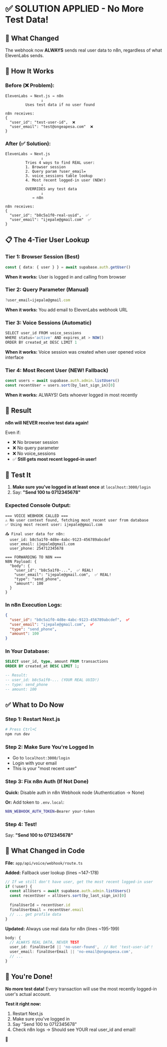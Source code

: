 # ✅ SOLUTION APPLIED - No More Test Data!

## 🎯 What Changed

The webhook now **ALWAYS** sends real user data to n8n, regardless of what ElevenLabs sends.

## 🔧 How It Works

### Before (❌ Problem):
```
ElevenLabs → Next.js → n8n
                ↓
         Uses test data if no user found
         
n8n receives:
{
  "user_id": "test-user-id",  ❌
  "user_email": "test@ongeapesa.com"  ❌
}
```

### After (✅ Solution):
```
ElevenLabs → Next.js
                ↓
         Tries 4 ways to find REAL user:
         1. Browser session
         2. Query param ?user_email=
         3. voice_sessions table lookup
         4. Most recent logged-in user (NEW!)
                ↓
         OVERRIDES any test data
                ↓
            → n8n

n8n receives:
{
  "user_id": "b8c5a1f0-real-uuid",  ✅
  "user_email": "ijepale@gmail.com"  ✅
}
```

## 📋 The 4-Tier User Lookup

### Tier 1: Browser Session (Best)
```typescript
const { data: { user } } = await supabase.auth.getUser()
```
**When it works:** User is logged in and calling from browser

### Tier 2: Query Parameter (Manual)
```typescript
?user_email=ijepale@gmail.com
```
**When it works:** You add email to ElevenLabs webhook URL

### Tier 3: Voice Sessions (Automatic)
```typescript
SELECT user_id FROM voice_sessions 
WHERE status='active' AND expires_at > NOW()
ORDER BY created_at DESC LIMIT 1
```
**When it works:** Voice session was created when user opened voice interface

### Tier 4: Most Recent User (NEW! Fallback)
```typescript
const users = await supabase.auth.admin.listUsers()
const recentUser = users.sort(by_last_sign_in)[0]
```
**When it works:** ALWAYS! Gets whoever logged in most recently

## 🎉 Result

**n8n will NEVER receive test data again!**

Even if:
- ❌ No browser session
- ❌ No query parameter  
- ❌ No voice_sessions
- ✅ **Still gets most recent logged-in user!**

## 🧪 Test It

1. **Make sure you've logged in at least once** at `localhost:3000/login`
2. Say: **"Send 100 to 0712345678"**

### Expected Console Output:
```
=== VOICE WEBHOOK CALLED ===
⚠️ No user context found, fetching most recent user from database
✅ Using most recent user: ijepale@gmail.com

📤 Final user data for n8n:
  user_id: b8c5a1f0-4d8e-4abc-9123-456789abcdef
  user_email: ijepale@gmail.com
  user_phone: 254712345678

=== FORWARDING TO N8N ===
N8N Payload: {
  "body": {
    "user_id": "b8c5a1f0-...",  ✅ REAL!
    "user_email": "ijepale@gmail.com",  ✅ REAL!
    "type": "send_phone",
    "amount": 100
  }
}
```

### In n8n Execution Logs:
```json
{
  "user_id": "b8c5a1f0-4d8e-4abc-9123-456789abcdef",  ✅
  "user_email": "ijepale@gmail.com",  ✅
  "type": "send_phone",
  "amount": 100
}
```

### In Your Database:
```sql
SELECT user_id, type, amount FROM transactions 
ORDER BY created_at DESC LIMIT 1;

-- Result:
-- user_id: b8c5a1f0-... (YOUR REAL UUID!)
-- type: send_phone
-- amount: 100
```

## ✅ What to Do Now

### Step 1: Restart Next.js
```bash
# Press Ctrl+C
npm run dev
```

### Step 2: Make Sure You're Logged In
- Go to `localhost:3000/login`
- Login with your email
- This is your "most recent user"

### Step 3: Fix n8n Auth (If Not Done)
**Quick:** Disable auth in n8n Webhook node (Authentication → None)

**Or:** Add token to `.env.local`:
```bash
N8N_WEBHOOK_AUTH_TOKEN=Bearer your-token
```

### Step 4: Test!
Say: **"Send 100 to 0712345678"**

## 🎯 What Changed in Code

**File:** `app/api/voice/webhook/route.ts`

**Added:** Fallback user lookup (lines ~147-178)
```typescript
// If we still don't have user, get the most recent logged-in user
if (!user) {
  const allUsers = await supabase.auth.admin.listUsers()
  const recentUser = allUsers.sort(by_last_sign_in)[0]
  
  finalUserId = recentUser.id
  finalUserEmail = recentUser.email
  // ... get profile data
}
```

**Updated:** Always use real data for n8n (lines ~195-199)
```typescript
body: {
  // ALWAYS REAL DATA, NEVER TEST
  user_id: finalUserId || 'no-user-found',  // Not 'test-user-id'!
  user_email: finalUserEmail || 'no-email@ongeapesa.com',
  // ...
}
```

## 🚀 You're Done!

**No more test data!** Every transaction will use the most recently logged-in user's actual account.

**Test it right now:**
1. Restart Next.js
2. Make sure you've logged in
3. Say "Send 100 to 0712345678"
4. Check n8n logs → Should see YOUR real user_id and email!

🎉
